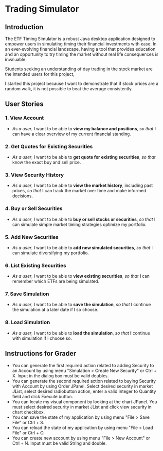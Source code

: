 # Trading Simulator

## Introduction

The ETF Timing Simulator is a robust Java desktop application designed to empower users in simulating timing their financial investments with ease. In an ever-evolving financial landscape, having a tool that provides education and an opportunity to try timing the market without real life consequences is invaluable.

Students seeking an understanding of day trading in the stock market are the intended users for this project,

I started this project because I want to demonstrate that if stock prices are a random walk, it is not possible to beat the average consistently.

## User Stories

### 1. View Account
- *As a user*, I want to be able to **view my balance and positions**, *so that* I can have a clear overview of my current financial standing.

### 2. Get Quotes for Existing Securities
- *As a user*, I want to be able to **get quote for existing securities**, *so that* know the exact buy and sell price.

### 3. View Security History
- *As a user*, I want to be able to **view the market history**, including past prices, *so that* I can track the market over time and make informed decisions.

### 4. Buy or Sell Securities
- *As a user*, I want to be able to **buy or sell stocks or securities**, *so that* I can simulate simple market timing strategies optimize my portfolio.

### 5. Add New Securities
- *As a user*, I want to be able to **add new simulated securities**, *so that* I can simulate diversifying my portfolio.

### 6. List Existing Securities
- *As a user*, I want to be able to **view existing securities**, *so that* I can remember which ETFs are being simulated.

### 7. Save Simulation
- *As a user*, I want to be able to **save the simulation**, *so that* I continue the simulation at a later date if I so choose.

### 8. Load Simulation
- *As a user*, I want to be able to **load the simulation**, *so that* I continue with simulation if I choose so.

## Instructions for Grader
- You can generate the first required action related to adding Security to an Account by using menu "Simulation > Create New Security" or Ctrl + X. Input in the dialog box must be valid doubles.
- You can generate the second required action related to buying Security with Account by using Order JPanel. Select desired security in market JList, select desired radiobutton action, enter a valid integer to Quantity field and click Execute button.
- You can locate my visual component by looking at the chart JPanel. You must select desired security in market JList and click view security in chart checkbox.
- You can save the state of my application by using menu "File > Save File" or Ctrl + S.
- You can reload the state of my application by using menu "File > Load File" or Ctrl + O.
- You can create new account by using menu "File > New Account" or Ctrl + N. Input must be valid String and double.
